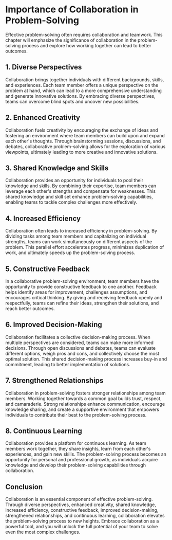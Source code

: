Importance of Collaboration in Problem-Solving
=========================================================

Effective problem-solving often requires collaboration and teamwork. This chapter will emphasize the significance of collaboration in the problem-solving process and explore how working together can lead to better outcomes.

**1. Diverse Perspectives**
---------------------------

Collaboration brings together individuals with different backgrounds, skills, and experiences. Each team member offers a unique perspective on the problem at hand, which can lead to a more comprehensive understanding and generate innovative solutions. By embracing diverse perspectives, teams can overcome blind spots and uncover new possibilities.

**2. Enhanced Creativity**
--------------------------

Collaboration fuels creativity by encouraging the exchange of ideas and fostering an environment where team members can build upon and expand each other's thoughts. Through brainstorming sessions, discussions, and debates, collaborative problem-solving allows for the exploration of various viewpoints, ultimately leading to more creative and innovative solutions.

**3. Shared Knowledge and Skills**
----------------------------------

Collaboration provides an opportunity for individuals to pool their knowledge and skills. By combining their expertise, team members can leverage each other's strengths and compensate for weaknesses. This shared knowledge and skill set enhance problem-solving capabilities, enabling teams to tackle complex challenges more effectively.

**4. Increased Efficiency**
---------------------------

Collaboration often leads to increased efficiency in problem-solving. By dividing tasks among team members and capitalizing on individual strengths, teams can work simultaneously on different aspects of the problem. This parallel effort accelerates progress, minimizes duplication of work, and ultimately speeds up the problem-solving process.

**5. Constructive Feedback**
----------------------------

In a collaborative problem-solving environment, team members have the opportunity to provide constructive feedback to one another. Feedback helps identify areas for improvement, challenges assumptions, and encourages critical thinking. By giving and receiving feedback openly and respectfully, teams can refine their ideas, strengthen their solutions, and reach better outcomes.

**6. Improved Decision-Making**
-------------------------------

Collaboration facilitates a collective decision-making process. When multiple perspectives are considered, teams can make more informed decisions. Through open discussions and debates, teams can evaluate different options, weigh pros and cons, and collectively choose the most optimal solution. This shared decision-making process increases buy-in and commitment, leading to better implementation of solutions.

**7. Strengthened Relationships**
---------------------------------

Collaboration in problem-solving fosters stronger relationships among team members. Working together towards a common goal builds trust, respect, and camaraderie. Strong relationships enhance communication, encourage knowledge sharing, and create a supportive environment that empowers individuals to contribute their best to the problem-solving process.

**8. Continuous Learning**
--------------------------

Collaboration provides a platform for continuous learning. As team members work together, they share insights, learn from each other's experiences, and gain new skills. The problem-solving process becomes an opportunity for personal and professional growth, as individuals acquire knowledge and develop their problem-solving capabilities through collaboration.

**Conclusion**
--------------

Collaboration is an essential component of effective problem-solving. Through diverse perspectives, enhanced creativity, shared knowledge, increased efficiency, constructive feedback, improved decision-making, strengthened relationships, and continuous learning, collaboration elevates the problem-solving process to new heights. Embrace collaboration as a powerful tool, and you will unlock the full potential of your team to solve even the most complex challenges.
